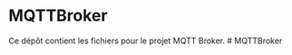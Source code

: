# MQTTBroker
Ce dépôt contient les fichiers pour le projet MQTT Broker.
#   M Q T T B r o k e r  
 